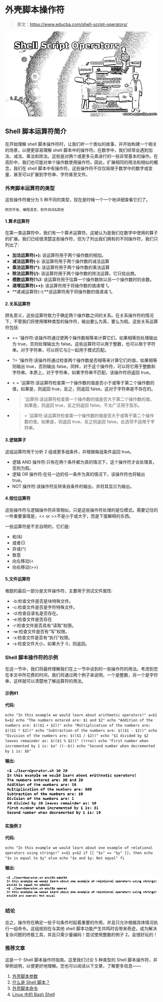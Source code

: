 # 外壳脚本操作符

> 原文：<https://www.educba.com/shell-script-operators/>

![Shell Script Operators](img/3264cf05b67a511eb29fc59449b5fd5b.png)



## Shell 脚本运算符简介

在开始理解 shell 脚本操作符时，让我们听一个类似的故事，并开始构建一个相关的场景，以便更容易理解 shell 脚本中的操作符。在数学中，我们经常会遇到加法、减法、乘法和除法。这些是对两个或更多元素进行的一些非常基本的操作。在高阶中，我们也可能对单个操作数使用操作符。因此，扩展相同的用法和相似的概念，我们在 shell 脚本中有操作符。这些操作符不仅仅局限于数学中的数字或变量，甚至可以扩展到字符串、字符甚至文件。

### 外壳脚本运算符的类型

这些操作符被分为 5 种不同的类型，现在是时候一个一个地详细查看它们了。

<small>网页开发、编程语言、软件测试&其他</small>

#### 1.算术运算符

在第一类运算符中，我们有一个算术运算符。这被认为是我们在数学中使用的算子的扩展。我们已经很清楚这些操作符，但为了列出我们拥有的不同操作符，我们只列出了:

*   **加法运算符(+):** 该运算符用于两个操作数的相加。
*   **减法运算符(-):** 该运算符用于两个操作数的减法运算
*   **乘法运算符(*):** 该运算符用于两个操作数的乘法运算
*   **除法运算符(/):** 该运算符用于两个操作数的除法运算。它只给出商。
*   **模数运算符(%):** 该运算符用于估算一个操作数除以另一个操作数时的余数。
*   **递增运算符(++):** 该运算符用于将操作数的值递增 1。
*   **递减运算符(–):**该运算符用于将操作数的值递减 1。

#### 2.关系运算符

顾名思义，这些运算符致力于确定两个操作数之间的关系。在关系操作符的情况下，不管我们将使用哪种类型的操作符，输出要么为真，要么为假。这些关系运算符包括:

*   == '操作符:该操作符通过使两个操作数相等来计算它们，如果相等则处理输出为 true，否则处理输出为 false。这些运算符可以用于整数，也可以用于字符串。对于字符串，可以将它与[[一起用于模式匹配。
*   '!= '操作符:该操作符通过检查两个操作数是否相等来计算它们的值，如果相等则输出 true，否则输出 false。同样，对于这个操作符，可以将它用于整数和字符串。本质上，对于字符串，如果字符串不匹配，该操作符将返回 true。

*   < = '运算符:该运算符检查第一个操作数的值是否小于或等于第二个操作数的值，如果是，则返回 true，反之，则返回 false。这对于字符串是不存在的。
*   >'运算符:该运算符检查第一个操作数的值是否大于第二个操作数的值，如果是，则返回 true，反之则返回 false。不太广泛用于弦乐。
*   > = '运算符:该运算符检查第一个操作数的值是否大于或等于第二个操作数的值，如果是，则返回 true，反之则返回 false。此选项不适用于字符串。

#### 3.逻辑算子

这组运算符用于分析 2 组或更多组条件，并根据每组条件返回 true。

*   逻辑 AND 操作符:只有在两个条件都为真的情况下，这个操作符才会处理真，否则为假。
*   逻辑 OR 操作符:在任一边的任一条件为真的情况下，该操作符也将输出 true。
*   NOT 操作符:该操作符反转来自条件的输出，并将其显示为输出。

#### 4.按位运算符

这些操作符与逻辑操作符非常相似，只是这些操作符处理的是位模式。需要记住的一件重要事情是，<< or >>不是小于或大于，而是下面解释的东西。

一些运算符是不言自明的，它们是:

*   和(&)
*   或者(|)
*   异或(^)
*   致意
*   向左移动(<
*   向右移动(>>)

#### 5.文件运算符

难题的最后一部分是文件操作符，主要用于测试文件属性:

*   -b:检查文件是否是块特殊文件。
*   -c:检查文件是否是字符特殊文件。
*   -d:检查目录名是否存在。
*   -e:检查文件是否存在
*   -r:检查文件是否具有“读取”权限。
*   -w:检查文件是否有“写”权限。
*   -x:检查文件是否有“执行”权限。
*   -s:检查文件大小，如果大于 0，则返回。

### Shell 脚本操作符的示例

在这一节中，我们将最终理解我们在上一节中谈到的一些操作符的用法。考虑到您在本文中所花费的时间，我们将通过两个例子来说明，一个是整数，另一个是字符串，这样就可以清楚地了解运算符的用法。

#### 示例#1

**代码:**

`echo "In this example we would learn about arithmetic operators!"
a=$1
b=$2
echo "The numbers entered are: $1 and $2"
echo "Addition of the numbers are: $(($1 + $2))"
echo "Multiplication of the numbers are: $(($1 * $2))"
echo "Subtraction of the numbers are: $(($1 - $2))"
echo "Division of the numbers are: $(($1 / $2))"
echo "$1 divided by $2 leaves remainder as: $(($1 % $2))"
((++a))
echo "First number when incremented by 1 is: $a"
((--b))
echo "Second number when decremented by 1 is: $b"`

**输出:**

![shell script operators output 1](img/593201b5d9a75ef3f3d53f3297a4e561.png)



#### 实施例 2

**代码:**

`echo "In this example we would learn about one example of relational operators using strings!"
x=$1
y=$2
if [[ "$x" == "$y" ]];
then
echo "$x is equal to $y"
else
echo "$x and $y: Not equal"
fi`

**输出:**

![shell script operators output 2](img/c68d43052a0640afb94400c2173ee5a5.png)



### 结论

总之，操作符在确定一些子句条件时起着重要的作用，并且只允许根据具体情况执行一组命令。这组规则在与其他 shell 脚本功能产生共鸣时会带来奇迹，成为解决复杂问题的终极工具，并且只需少量编码！尝试使用整数的例子 2。会很好玩的！

### 推荐文章

这是一个 Shell 脚本操作符指南。这里我们讨论 5 种类型的 Shell 脚本操作符，并举例说明，以便更好地理解。您也可以阅读以下文章，了解更多信息——

1.  [外壳脚本参数](https://www.educba.com/shell-script-parameters/)
2.  [什么是 Shell 脚本？](https://www.educba.com/what-is-shell-scripting/)
3.  [外壳脚本命令](https://www.educba.com/shell-scripting-commands/)
4.  [Linux 中的 Bash Shell](https://www.educba.com/bash-shell-in-linux/)





